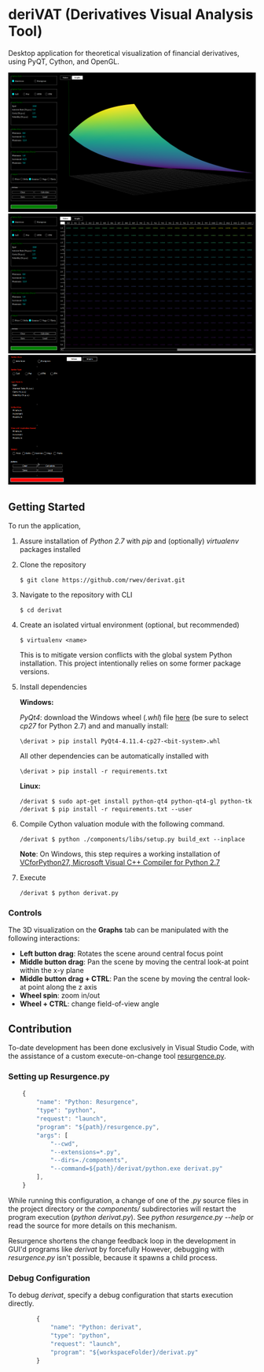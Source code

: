 # deriVAT (Derivatives Visual Analysis Tool)
Desktop application for theoretical visualization of financial derivatives, using PyQT, Cython, and OpenGL.

![](graph.PNG)
![](table.PNG)
![](derivat-demo.gif)

## Getting Started

To run the application, 

1. Assure installation of *Python 2.7* with *pip* and (optionally) *virtualenv* packages installed
2. Clone the repository
   ```shell
   $ git clone https://github.com/rwev/derivat.git
   ```
3. Navigate to the repository with CLI
    ```shell
   $ cd derivat
   ```
4. Create an isolated virtual environment (optional, but recommended)
   ```shell
   $ virtualenv <name>
   ```
   This is to mitigate version conflicts with the global system Python installation. This project intentionally relies on some former package versions.
5. Install dependencies

   **Windows:**

   *PyQt4*: download the Windows wheel (*.whl*) file [here](https://www.lfd.uci.edu/~gohlke/pythonlibs/#pyqt4) (be sure to select *cp27* for Python 2.7) and and manually install:
   ```shell
   \derivat > pip install PyQt4-4.11.4-cp27-<bit-system>.whl
   ```
   All other dependencies can be automatically installed with
   ```shell
   \derivat > pip install -r requirements.txt
   ```
   **Linux:**
   ```shell
   /derivat $ sudo apt-get install python-qt4 python-qt4-gl python-tk
   /derivat $ pip install -r requirements.txt --user
   ```
6. Compile Cython valuation module with the following command. 
    ```shell
    /derivat $ python ./components/libs/setup.py build_ext --inplace
    ```
    **Note**: On Windows, this step requires a working installation of [VCforPython27, Microsoft Visual C++ Compiler for Python 2.7](https://www.microsoft.com/EN-US/DOWNLOAD/DETAILS.ASPX?ID=44266) 

7. Execute
   ```shell
   /derivat $ python derivat.py 
   ```
### Controls

The 3D visualization on the **Graphs** tab can be manipulated with the following interactions:
   - **Left button drag**: Rotates the scene around central focus point
   - **Middle button drag**: Pan the scene by moving the central look-at point within the x-y plane
   - **Middle button drag + CTRL**: Pan the scene by moving the central look-at point along the z axis
   - **Wheel spin**: zoom in/out
   - **Wheel + CTRL**: change field-of-view angle


## Contribution

To-date development has been done exclusively in Visual Studio Code, with the assistance of a custom execute-on-change tool [resurgence.py](https://gist.github.com/rwev/cb5d117c9dbe0efb923e4bb1ed3619f0). 

### Setting up Resurgence.py

```javascript
    {
        "name": "Python: Resurgence",
        "type": "python",
        "request": "launch",
        "program": "${path}/resurgence.py",
        "args": [
            "--cwd",
            "--extensions=*.py",
            "--dirs=./components", 
            "--command=${path}/derivat/python.exe derivat.py"
        ],
    }
```

While running this configuration, a change of one of the *.py* source files in the project directory or the *components/* subdirectories will restart the program execution (*python derivat.py*). See *python resurgence.py --help* or read the source for more details on this mechanism. 

Resurgence shortens the change feedback loop in the development in GUI'd programs like *derivat* by forcefully However, debugging with *resurgence.py* isn't possible, because it spawns a child process.  

### Debug Configuration 

To debug *derivat*, specify a debug configuration that starts execution directly.

```javascript
        {
            "name": "Python: derivat",
            "type": "python",
            "request": "launch",
            "program": "${workspaceFolder}/derivat.py"
        }
```






